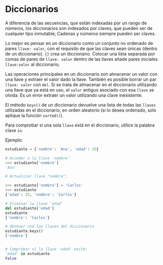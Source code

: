 # Diccionarios

A diferencia de las secuencias, que están indexadas por un rango de números, los diccionarios son indexados por claves, que pueden ser de cualquier tipo inmutable; Cadenas y números siempre pueden ser claves.

Lo mejor es pensar en un diccionario como un conjunto no ordenado de pares `llave: valor`, con el requisito de que las claves sean únicas (dentro de un diccionario). `{}` crea un diccionario. Colocar una lista separada por comas de pares de `llave: valor` dentro de las llaves añade pares iniciales `llave:valor` al diccionario;

Las operaciones principales en un diccionario son almacenar un valor con una llave y extraer el valor dado la llave. También es posible borrar un par `llave: valor` con `del`. Si se trata de almacenar en el diccionario utilizando una llave que ya está en uso, el `valor` antiguo asociado con esa `llave` se olvida. Es un error extraer un valor utilizando una clave inexistente.

El método `keys()` de un diccionario devuelve una lista de todas las `llaves` utilizadas en el diccionario, en orden aleatorio (si lo desea ordenado, solo aplique la función `sorted()`).

Para comprobar si una sola `llave` está en el diccionario, utilice la palabra clave `in`.

Ejemplo:
``` python
estudiante = {'nombre': 'Ana', 'edad': 25}

# Acceder a la llave 'nombre'
>>> estudiante['nombre']
'Ana'

# Actualizar llave "nombre":

>>> estudiante['nombre'] = 'Carlos'
>>> estudiante
{'edad': 25, 'nombre': 'Carlos'}

# Eliminar la llave 'edad'
del estudiante['edad']
estudiante
{'nombre': 'Carlos'}

# Obtener una las llaves del diccionario
estudiante.keys()
['nombre']


# Comprobar si la llave 'edad' exite:
'edad' in estudiante
False


```

